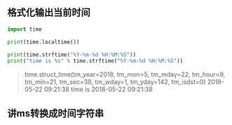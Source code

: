 
## 格式化输出当前时间
```py
import time

print(time.localtime())

print(time.strftime("%Y-%m-%d %H:%M:%S"))
print("time is %s" % time.strftime("%Y-%m-%d %H:%M:%S"))
```

>time.struct_time(tm_year=2018, tm_mon=5, tm_mday=22, tm_hour=9, tm_min=21, tm_sec=38, tm_wday=1, tm_yday=142, tm_isdst=0)
2018-05-22 09:21:38
time is 2018-05-22 09:21:38


## 讲ms转换成时间字符串
